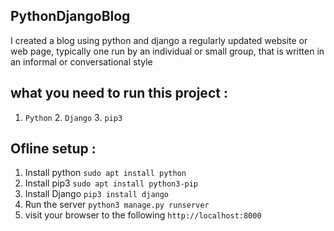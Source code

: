 ## PythonDjangoBlog

I created a blog using python and django
a regularly updated website or web page, typically one run by an individual or small group, that is written in an informal or conversational style

## what you need to run this project :
1. `Python` 2. `Django` 3. `pip3`

## Ofline setup :

1. Install python `sudo apt install python` 
2. Install pip3  `sudo apt install python3-pip`
3. Install Django `pip3 install django`
4. Run the server `python3 manage.py runserver`
5. visit your browser to the following `http://localhost:8000`
